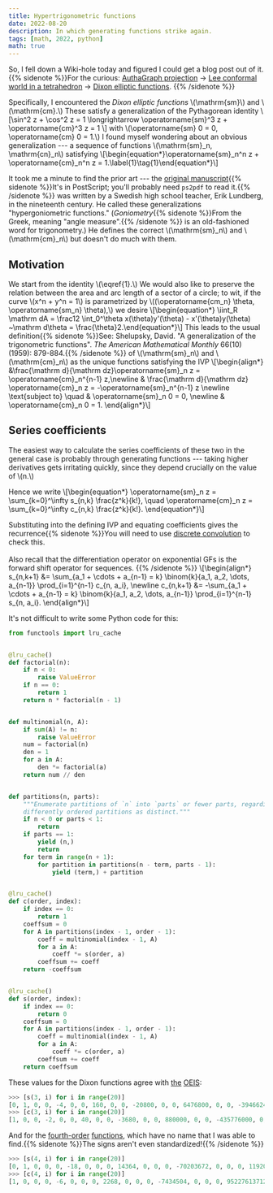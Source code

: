```yaml
---
title: Hypertrigonometric functions
date: 2022-08-20
description: In which generating functions strike again.
tags: [math, 2022, python]
math: true
---
```


So, I fell down a Wiki-hole today and figured I could get a blog post out of it.{{% sidenote %}}For the curious: [AuthaGraph projection](https://en.wikipedia.org/wiki/AuthaGraph_projection) &rarr; [Lee conformal world in a tetrahedron](https://en.wikipedia.org/wiki/Lee_conformal_world_in_a_tetrahedron) &rarr; [Dixon elliptic functions](https://en.wikipedia.org/wiki/Dixon_elliptic_functions). {{% /sidenote %}}

Specifically, I encountered the *Dixon elliptic functions* \\(\mathrm{sm}\\) and \\(\mathrm{cm}.\\) These satisfy a generalization of the Pythagorean identity \\[\sin^2 z + \cos^2 z = 1 \longrightarrow \operatorname{sm}^3 z + \operatorname{cm}^3 z = 1 \\] with \\(\operatorname{sm} 0 = 0, \operatorname{cm} 0 = 1.\\) I found myself wondering about an obvious generalization --- a sequence of functions \\(\mathrm{sm}\_n, \mathrm{cn}\_n\\) satisfying \\[\begin{equation\*}\operatorname{sm}\_n^n z + \operatorname{cm}\_n^n z = 1.\label{1}\tag{1}\end{equation\*}\\]

It took me a minute to find the prior art --- the [original manuscript](https://web.archive.org/web/20161024183030/http://www.maths.lth.se/matematiklu/personal/jaak/hypergf.ps){{% sidenote %}}It's in PostScript; you'll probably need `ps2pdf` to read it.{{% /sidenote %}} was written by a Swedish high school teacher, Erik Lundberg, in the nineteenth century. He called these generalizations "hypergoniometric functions." (*Goniometry*{{% sidenote %}}From the Greek, meaning "angle measure".{{% /sidenote %}} is an old-fashioned word for trigonometry.) He defines the correct \\(\mathrm{sm}\_n\\) and \\(\mathrm{cm}\_n\\) but doesn't do much with them.

## Motivation

We start from the identity \\(\eqref{1}.\\) We would also like to preserve the relation between the area and arc length of a sector of a circle; to wit, if the curve \\(x^n + y^n = 1\\) is parametrized by \\((\operatorname{cm_n} \theta, \operatorname{sm_n} \theta),\\) we desire \\[\begin{equation\*} \iint\_R \mathrm dA = \frac12 \int_0^\theta x(\theta)y'(\theta) - x'(\theta)y(\theta) ~\mathrm d\theta = \frac{\theta}2.\\end{equation\*}\\] This leads to the usual definition{{% sidenote %}}See: Shelupsky, David. "A generalization of the trigonometric functions". *The American Mathematical Monthly* 66(10) (1959): 879-884.{{% /sidenote %}} of \\(\mathrm{sm}\_n\\) and \\(\mathrm{cm}\_n\\) as the unique functions satisfying the IVP
\\[\begin{align\*} &\frac{\mathrm d}{\mathrm dz}\operatorname{sm}\_n z = \operatorname{cm}\_n^{n-1} z,\newline & \frac{\mathrm d}{\mathrm dz} \operatorname{cm}\_n z = -\operatorname{sm}\_n^{n-1} z \newline
\text{subject to} \quad & \operatorname{sm}\_n 0 = 0, \newline
& \operatorname{cm}\_n 0 = 1.
\end{align\*}\\]

## Series coefficients

The easiest way to calculate the series coefficients of these two in the general case is probably through generating functions --- taking higher derivatives gets irritating quickly, since they depend crucially on the value of \\(n.\\)

Hence we write \\[\begin{equation\*}
\operatorname{sm}\_n z = \sum_{k=0}^\infty s_{n,k} \frac{z^k}{k!}, \quad
\operatorname{cm}\_n z = \sum_{k=0}^\infty c_{n,k} \frac{z^k}{k!}.
\end{equation\*}\\]

Substituting into the defining IVP and equating coefficients gives the recurrence{{% sidenote %}}You will need to use [discrete convolution](https://en.wikipedia.org/wiki/Power_series#Multiplication_and_division) to check this.<br/><br/> Also recall that the differentiation operator on exponential GFs is the forward shift operator for sequences. {{% /sidenote %}} \\[\begin{align\*}
s_{n,k+1} &= \sum_{a_1 + \cdots + a_{n-1} = k} \binom{k}{a_1, a_2, \dots, a_{n-1}} \prod_{i=1}^{n-1} c_{n, a_i}, \newline
c_{n,k+1} &= -\sum_{a_1 + \cdots + a_{n-1} = k} \binom{k}{a_1, a_2, \dots, a_{n-1}} \prod_{i=1}^{n-1} s_{n, a_i}.
\end{align\*}\\]

It's not difficult to write some Python code for this:

```python
from functools import lru_cache


@lru_cache()
def factorial(n):
    if n < 0:
        raise ValueError
    if n == 0:
        return 1
    return n * factorial(n - 1)


def multinomial(n, A):
    if sum(A) != n:
        raise ValueError
    num = factorial(n)
    den = 1
    for a in A:
        den *= factorial(a)
    return num // den


def partitions(n, parts):
    """Enumerate partitions of `n` into `parts` or fewer parts, regarding
    differently ordered partitions as distinct."""
    if n < 0 or parts < 1:
        return
    if parts == 1:
        yield (n,)
        return
    for term in range(n + 1):
        for partition in partitions(n - term, parts - 1):
            yield (term,) + partition


@lru_cache()
def c(order, index):
    if index == 0:
        return 1
    coeffsum = 0
    for A in partitions(index - 1, order - 1):
        coeff = multinomial(index - 1, A)
        for a in A:
            coeff *= s(order, a)
        coeffsum += coeff
    return -coeffsum


@lru_cache()
def s(order, index):
    if index == 0:
        return 0
    coeffsum = 0
    for A in partitions(index - 1, order - 1):
        coeff = multinomial(index - 1, A)
        for a in A:
            coeff *= c(order, a)
        coeffsum += coeff
    return coeffsum
```

These values for the Dixon functions agree with [the](http://oeis.org/A104133) [OEIS](http://oeis.org/A104134):

```python
>>> [s(3, i) for i in range(20)]
[0, 1, 0, 0, -4, 0, 0, 160, 0, 0, -20800, 0, 0, 6476800, 0, 0, -3946624000, 0, 0, 4161608704000]
>>> [c(3, i) for i in range(20)]
[1, 0, 0, -2, 0, 0, 40, 0, 0, -3680, 0, 0, 880000, 0, 0, -435776000, 0, 0, 386949376000, 0]
```

And for the [fourth-order](http://oeis.org/A153301) [functions](http://oeis.org/A153300), which have no name that I was able to find.{{% sidenote %}}The signs aren't even standardized!{{% /sidenote %}}

```python
>>> [s(4, i) for i in range(20)]
[0, 1, 0, 0, 0, -18, 0, 0, 0, 14364, 0, 0, 0, -70203672, 0, 0, 0, 1192064637456, 0, 0]
>>> [c(4, i) for i in range(20)]
[1, 0, 0, 0, -6, 0, 0, 0, 2268, 0, 0, 0, -7434504, 0, 0, 0, 95227613712, 0, 0, 0]
```
